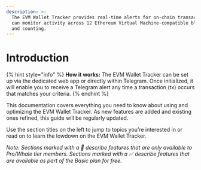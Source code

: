 ```yaml
---
description: >-
  The EVM Wallet Tracker provides real-time alerts for on-chain transactions. It
  can monitor activity across 12 Ethereum Virtual Machine-compatible blockchains
  and counting.
---
```


# Introduction

{% hint style="info" %}
**How it works:** The EVM Wallet Tracker can be set up via the dedicated web app or directly within Telegram. Once initialized, it will enable you to receive a Telegram alert any time a transaction (tx) occurs that matches your criteria.
{% endhint %}

This documentation covers everything you need to know about using and optimizing the EVM Wallet Tracker. As new features are added and existing ones refined, this guide will be regularly updated.

Use the section titles on the left to jump to topics you’re interested in or read on to learn the lowdown on the EVM Wallet Tracker.

_Note: Sections marked with a 🔑 describe features that are only available to Pro/Whale tier members. Sections marked with a ✅ describe features that are available as part of the Basic plan for free._
